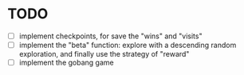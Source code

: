 # TODO

* [ ] implement checkpoints, for save the "wins" and "visits"
* [ ] implement the "beta" function: explore with a descending random exploration, and finally use the strategy of "reward"
* [ ] implement the gobang game
